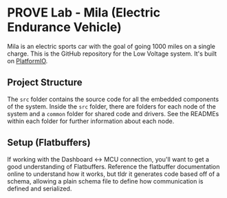 # PROVE Lab - Mila (Electric Endurance Vehicle)
Mila is an electric sports car with the goal of going 1000 miles on a single charge. This is the GitHub repository for the Low Voltage system. It's built on [PlatformIO](https://platformio.org/).

## Project Structure
The `src` folder contains the source code for all the embedded components of the system. Inside the `src` folder, there are folders for each node of the system and a `common` folder for shared code and drivers. See the READMEs within each folder for further information about each node.

## Setup (Flatbuffers)
If working with the Dashboard <-> MCU connection, you'll want to get a good understanding of 
Flatbuffers. Reference the flatbuffer documentation online to understand how it works, but tldr
it generates code based off of a schema, allowing a plain schema file to define how
communication is defined and serialized.
